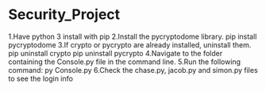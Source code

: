 # Security_Project

1.Have python 3 install with pip
2.Install the pycryptodome library.
  pip install pycryptodome
3.If crypto or pycrypto are already installed, uninstall them.
  pip uninstall crypto
  pip uninstall pycrypto
4.Navigate to the folder containing the Console.py file in the command line.
5.Run the following command:
  py Console.py
6.Check the chase.py, jacob.py and simon.py files to see the login info
